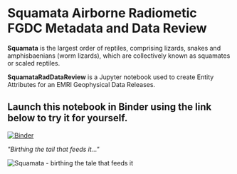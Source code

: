# Squamata Airborne Radiometic FGDC Metadata and Data Review

**Squamata** is the largest order of reptiles, comprising lizards, snakes and amphisbaenians (worm lizards), which are collectively known as squamates or scaled reptiles.

**SquamataRadDataReview** is a Jupyter notebook used to create Entity Attributes for an EMRI Geophysical Data Releases.

## Launch this notebook in Binder using the link below to try it for yourself.

[![Binder](https://mybinder.org/badge_logo.svg)](https://mybinder.org/v2/gh/pbrown-usgs/SquamataPopulateCSVEntityAndAttributeUsingJSONLookupTableURL/HEAD)

*"Birthing the tail that feeds it..."* 

![Squamata - birthing the tale that feeds it](https://github.com/pbrown-usgs/SquamataAssemblyAMT/blob/master/SquamataLemniscateOuroboros.png)
